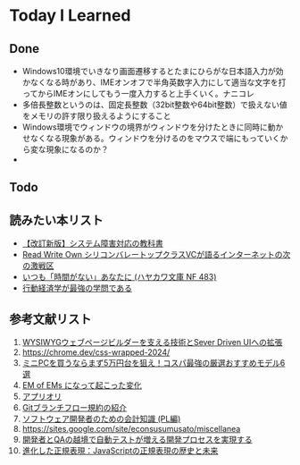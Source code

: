 # Today I Learned

## Done
- Windows10環境でいきなり画面遷移するとたまにひらがな日本語入力が効かなくなる時があり、IMEオンオフで半角英数字入力にして適当な文字を打ってからIMEオンにしてもう一度入力すると上手くいく。ナニコレ
- 多倍長整数というのは、固定長整数（32bit整数や64bit整数）で扱えない値をメモリの許す限り扱えるようにすること
- Windows環境でウィンドウの境界がウィンドウを分けたときに同時に動かせなくなる現象がある。ウィンドウを分けるのをマウスで端にもっていくから変な現象になるのか？
- 

## Todo

## 読みたい本リスト
- [【改訂新版】システム障害対応の教科書](https://amzn.asia/d/6SMGXA6)
- [Read Write Own シリコンバレートップクラスVCが語るインターネットの次の激戦区](https://amzn.asia/d/cEynxIo)
- [いつも「時間がない」あなたに (ハヤカワ文庫 NF 483)](https://amzn.asia/d/7pbgInH)
- [行動経済学が最強の学問である](https://amzn.asia/d/fdcObPx)

## 参考文献リスト
1. [WYSIWYGウェブページビルダーを支える技術とSever Driven UIへの拡張](https://engineering.mercari.com/blog/entry/20241210-f7c478382a/)
2. https://chrome.dev/css-wrapped-2024/
3. [ミニPCを買うならまず5万円台を狙え！コスパ最強の厳選おすすめモデル6選](https://pc.watch.impress.co.jp/docs/topic/feature/1646964.html)
4. [EM of EMs になって起こった変化](https://note.com/madoxten/n/nb8d82f497cc8)
5. [アプリオリ](https://ja.wikipedia.org/wiki/%E3%82%A2%E3%83%97%E3%83%AA%E3%82%AA%E3%83%AA)
6. [Gitブランチフロー規約の紹介](https://future-architect.github.io/articles/20241214a/)
7. [ソフトウェア開発者のための会計知識 (PL編)](https://caddi.tech/2024/12/10/194649)
8. https://sites.google.com/site/econsusumusato/miscellanea
9. [開発者とQAの越境で自動テストが増える開発プロセスを実現する](https://speakerdeck.com/92thunder/kai-fa-zhe-toqanoyue-jing-dezi-dong-tesutogazeng-erukai-fa-purosesuwoshi-xian-suru)
10. [進化した正規表現：JavaScriptの正規表現の歴史と未来](https://postd.cc/history-future-regular-expressions-javascript/)